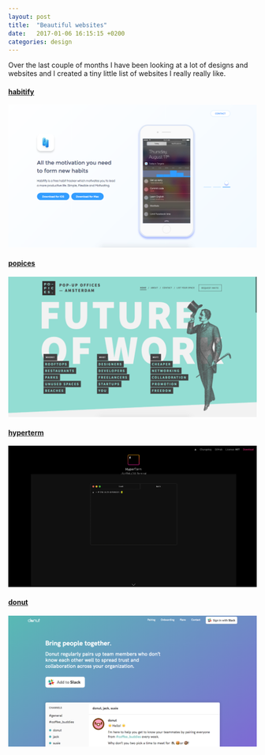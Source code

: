 ```yaml
---
layout: post
title:  "Beautiful websites"
date:   2017-01-06 16:15:15 +0200
categories: design
---
```


Over the last couple of months I have been looking at a lot of designs and websites and I created a tiny little list of websites I really really like. 

#### [habitify](https://habitify.co/)
![](/assets/img/Schermafbeelding-2016-08-30-om-08-38-02.png)

#### [popices](http://popices.club/)
![](/assets/img/Schermafbeelding-2016-08-30-om-08-42-32.png)

#### [hyperterm](https://hyperterm.org/)
![](/assets/img/Schermafbeelding-2016-08-30-om-08-47-49.png)

#### [donut](https://www.donut.ai/)
![](/assets/img/Schermafbeelding-2017-01-04-om-15.48.02.png)